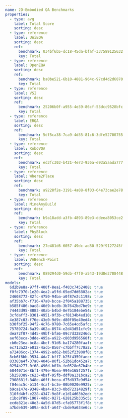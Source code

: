 ```yaml
---
name: 2D-Embodied QA Benchmarks
properties:
  - type: avg
    label: Total Score
    sorting: desc
  - type: reference
    label: UniEQA
    sorting: desc
    ref:
      benchmark: 034bf6b5-dc18-45da-bfaf-337589125632
      key: Total
  - type: reference
    label: OpenEQA
    sorting: desc
    ref:
      benchmark: ba0be521-6b10-4881-964c-97cd4d2d6070
      key: Total
  - type: reference
    label: VSI
    sorting: desc
    ref:
      benchmark: 25206b0f-a955-4e39-86cf-53dcc9528bfc
      key: Total
  - type: reference
    label: ERQA
    sorting: desc
    ref:
      benchmark: 5df5ca38-7ca9-4d35-81c6-3dfe52700755
      key: Total
  - type: reference
    label: RoboVQA
    sorting: desc
    ref:
      benchmark: ed3fc303-b421-4e73-936a-e93a5aada777
      key: Total
  - type: reference
    label: Where2Place
    sorting: desc
    ref:
      benchmark: a9228f2e-3191-4a08-8f03-64e73cae2e78
      key: Total
  - type: reference
    label: MineAnyBuild
    sorting: desc
    ref:
      benchmark: b9a18add-a3fb-4893-89e3-ddeea8053ce2
      key: Total
  - type: reference
    label: PhyBlock
    sorting: desc
    ref:
      benchmark: 27e481d6-6057-49dc-ad80-529f9127245f
      key: Total
  - type: reference
    label: VABench-Point
    sorting: desc
    ref:
      benchmark: 089294d0-59db-47f0-a543-19d8e3708448
      key: Total
models:
  6d2b9e8a-97ff-400f-8ea1-f403c7452408: true
  f0fc7970-1e20-4ea2-a5fd-65ed7dd6802a: true
  24608772-82fc-4750-94ba-a0f87e2c1198: true
  af35bb7c-f716-47a0-bcce-2f045a108735: true
  b585f486-bac8-40d9-bcdb-3b7642bd7be9: true
  74443d95-8883-40ab-b4bd-8e7b184ebe54: true
  3cfdaff3-8301-4951-9f3b-cf8134b4ed10: true
  4e387c03-f76e-43e0-9d9c-d80f05e40ed4: true
  b30fbf25-94f2-4c76-9780-7c65e4cd5afc: true
  75789724-6a39-462a-8974-e2d43d51cfc9: true
  dea72f07-4d45-49bf-bfa6-09c7d328246d: true
  aef63eca-3dde-495a-a922-c803d956568f: true
  cb6e23ea-bc8a-4bef-91d6-ba174280faaf: true
  ec713a22-e012-4acb-8567-c7bbff7c70a2: true
  a72406cc-1374-4992-ad62-b052f23908f8: true
  8cb6f6bb-9534-4da7-bff7-b25f4359faec: true
  03383a4f-37a0-4046-80f1-52b61dc452a7: true
  0254b277-0f68-496d-b01b-fe0528e67b4b: true
  6844071e-8bf1-479e-9bea-994e165f257f: true
  5b258389-c623-4baf-95fb-ddf0a131bca2: true
  7908681f-848e-46ff-beca-d75d837e9d54: true
  f04eac5c-b134-4caf-bc3e-00b9020e9925: true
  b9ca147e-9348-4ba4-83c3-0bd72314829f: true
  310fd4bf-e228-4347-9e8f-e1d14d63b2ed: true
  c1bc8f89-1907-4d8c-9271-628125b335c5: true
  ecde821e-40e3-4a5d-87d5-cfa95773f1f8: true
  a7bde639-b09a-4cbf-a647-cbde9a634e6c: true
---
```

